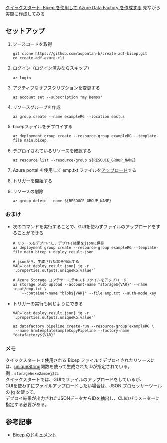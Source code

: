 [クイックスタート: Bicep を使用して Azure Data Factory を作成する](https://learn.microsoft.com/ja-jp/azure/data-factory/quickstart-create-data-factory-bicep) 見ながら実際に作成してみる

## セットアップ
1. ソースコードを取得
    ```
    git clone https://github.com/aopontan-b/create-adf-bicep.git
    cd create-adf-azure-cli
    ```

2. ログイン（ログイン済みならスキップ）
    ```
    az login
    ```

3. アクティブなサブスクリプションを変更する
    ```
    az account set --subscription "my Demos"
    ```

4. リソースグループを作成
    ```
    az group create --name exampleRG --location eastus
    ```

5. bicepファイルをデプロイする
    ```
    az deployment group create --resource-group exampleRG --template-file main.bicep
    ```

6. デプロイされているリソースを確認する
    ```
    az resource list --resource-group ${RESOUCE_GROUP_NAME}
    ```
7. Azure portal を使用して emp.txt ファイルを[アップロード](https://learn.microsoft.com/ja-jp/azure/data-factory/quickstart-create-data-factory-bicep?tabs=CLI#upload-a-file)する

8. トリガーを[開始](https://learn.microsoft.com/ja-jp/azure/data-factory/quickstart-create-data-factory-bicep?tabs=CLI#start-trigger)する

9. リソースの削除
    ```
    az group delete --name ${RESOUCE_GROUP_NAME}
    ```

### おまけ
- 次のコマンドを実行することで、GUIを使わずファイルのアップロードをすることができる
    ```
    # リソースをデプロイし、デプロイ結果をjsonに保存
    az deployment group create --resource-group exampleRG --template-file main.bicep > deploy_result.json

    # jsonから、生成されたIDを抽出する
    VAR=`cat deploy_result.json| jq -r '.properties.outputs.uniqueRG.value'`

    # Azure Storage コンテナーにテキストファイルをアップロード
    az storage blob upload --account-name "storage${VAR}" --name input/emp.txt \
        --container-name "blob${VAR}" --file emp.txt --auth-mode key
    ```
- トリガーの実行も同じようにできる
    ```
    VAR=`cat deploy_result.json| jq -r '.properties.outputs.uniqueRG.value'`

    az datafactory pipeline create-run --resource-group exampleRG \
     --name ArmtemplateSampleCopyPipeline --factory-name "datafactory${VAR}"
    ```

### メモ
クイックスタートで使用される Bicep ファイルでデプロイされたリソースには、[uniqueString](https://learn.microsoft.com/ja-jp/azure/azure-resource-manager/bicep/bicep-functions-string#uniquestring)関数を使って生成されたIDが指定されている。  
例：`storagehexw2amoej22i`  
クイックスタートでは、GUIでファイルのアップロードをしているが、  
GUIを使わずにファイルアップロードしたい場合は、JSON プロセッサーツールの [jq](https://github.com/jqlang/jq) を使って、  
デプロイ結果が出力されたJSONデータからIDを抽出し、CLIのパラメーターに指定する必要がある。


## 参考記事
- [Bicep のドキュメント](https://learn.microsoft.com/ja-jp/azure/azure-resource-manager/bicep/)